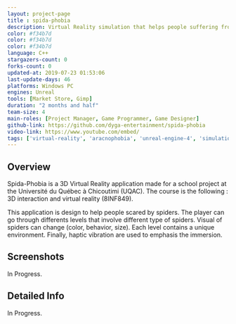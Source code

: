 ```yaml
---
layout: project-page
title : spida-phobia
description: Virtual Reality simulation that helps people suffering from arachnophobia.
color: #f34b7d
color: #f34b7d
color: #f34b7d
language: C++
stargazers-count: 0
forks-count: 0
updated-at: 2019-07-23 01:53:06
last-update-days: 46
platforms: Windows PC
engines: Unreal
tools: [Market Store, Gimp]
duration: "2 months and half"
team-size: 4
main-roles: [Project Manager, Game Programmer, Game Designer]
github-link: https://github.com/dyga-entertainment/spida-phobia
video-link: https://www.youtube.com/embed/
tags: ['virtual-reality', 'aracnophobia', 'unreal-engine-4', 'simulation']
---
```

<!---
Gregoire Boiron <gregoire.boiron@gmail.com>
Copyright (c) 2018 Gregoire Boiron  All Rights Reserved.
--->

Overview
--------------------
Spida-Phobia is a 3D Virtual Reality application made for a school project at the Université du Québec à Chicoutimi (UQAC). The course is the following : 3D interaction and virtual reality (8INF849).

This application is design to help people scared by spiders. The player can go through differents levels that involve different type of spiders. Visual of spiders can change (color, behavior, size). Each level contains a unique environment. Finally, haptic vibration are used to emphasis the immersion.

Screenshots
--------------------
In Progress.

Detailed Info
--------------------
In Progress.
